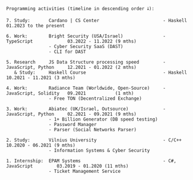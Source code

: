 ```
Programming activities (timeline in descending order 🠗):

7. Study:       Cardano | CS Center                        - Haskell                01.2023 to the present

6. Work:        Bright Security (USA/Israel)               - TypeScript             03.2022 - 11.2022 (9 mths)
                - Cyber Security SaaS (DAST)
                - CLI for DAST

5. Research     JS Data Structure processing speed         - JavaScript, Python     12.2021 - 01.2022 (2 mths)
   & Study:     Haskell Course                             - Haskell                10.2021 - 11.2021 (3 mths)

4. Work:        Radiance Team (Worldwide, Open-Source)     - JavaScript, Solidity   09.2021           (1 mth)
                - Free TON (Decentralized Exchange)

3. Work:        Abiatec (UK/Israel, Outsource)             - JavaScript, Python     02.2021 - 09.2021 (9 mths)
                - 1+ Billion Generator (DB speed testing)
                - Password Manager
                - Parser (Social Networks Parser)

2. Study:       Vilnius University                         - C/C++                  10.2020 - 06.2021 (9 mths)
                - Information Systems & Cyber Security

1. Internship:  EPAM Systems                               - C#, JavaScript         03.2019 - 01.2020 (11 mths)
                - Ticket Management Service
```

<!--
**lenchevskii/lenchevskii** is a ✨ _special_ ✨ repository because its `README.md` (this file) appears on your GitHub profile.

Here are some ideas to get you started:

- 🔭 I’m currently working on ...
- 🌱 I’m currently learning ...
- 👯 I’m looking to collaborate on ...
- 🤔 I’m looking for help with ...
- 💬 Ask me about ...
- 📫 How to reach me: ...
- 😄 Pronouns: ...
- ⚡ Fun fact: ...
-->
